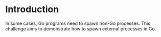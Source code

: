 # Introduction

In some cases, Go programs need to spawn non-Go processes. This challenge aims to demonstrate how to spawn external processes in Go.

